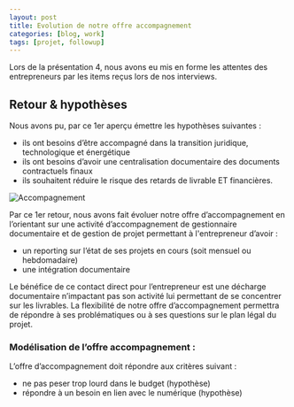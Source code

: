 ```yaml
---
layout: post
title: Evolution de notre offre accompagnement
categories: [blog, work]
tags: [projet, followup]
--- 
```


Lors de la présentation 4, nous avons eu mis en forme les attentes des entrepreneurs par les items reçus lors de nos interviews. 


<!-- readmore -->

## Retour & hypothèses

Nous avons pu, par ce 1er aperçu émettre les hypothèses suivantes : 
-	ils ont besoins d’être accompagné dans la transition juridique, technologique et énergétique
-	ils ont besoins d’avoir une centralisation documentaire des documents contractuels finaux
-	ils souhaitent réduire le risque des retards de livrable ET financières.

![Accompagnement](https://i.imgsafe.org/b4/b4d530821b.png "Accompagnement")

Par ce 1er retour, nous avons fait évoluer notre offre d’accompagnement en l’orientant sur une activité d’accompagnement de gestionnaire documentaire et de gestion de projet permettant à l'entrepreneur d’avoir :
-	un reporting sur l’état de ses projets en cours (soit mensuel ou hebdomadaire)
-	une intégration documentaire 

Le bénéfice de ce contact direct pour l’entrepreneur est une décharge documentaire n’impactant pas son activité lui permettant de se concentrer sur les livrables. La flexibilité de notre offre d’accompagnement permettra de répondre à ses problématiques ou à ses questions sur le plan légal du projet. 

### Modélisation de l’offre accompagnement : 

L’offre d’accompagnement doit répondre aux critères suivant : 
-	ne pas peser trop lourd dans le budget (hypothèse)
-	répondre à un besoin en lien avec le numérique (hypothèse)
